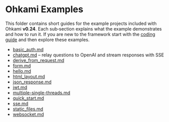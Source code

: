 # Ohkami Examples

This folder contains short guides for the example projects included with
Ohkami **v0.24**. Each sub‑section explains what the example demonstrates and
how to run it.  If you are new to the framework start with the
[coding guide](../CODING_GUIDE_v0.24.md) and then explore these examples.

- [basic_auth.md](basic_auth.md)
- [chatgpt.md](chatgpt.md) – relay questions to OpenAI and stream responses with SSE
- [derive_from_request.md](derive_from_request.md)
- [form.md](form.md)
- [hello.md](hello.md)
- [html_layout.md](html_layout.md)
- [json_response.md](json_response.md)
- [jwt.md](jwt.md)
- [multiple-single-threads.md](multiple-single-threads.md)
- [quick_start.md](quick_start.md)
- [sse.md](sse.md)
- [static_files.md](static_files.md)
- [websocket.md](websocket.md)
